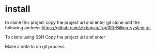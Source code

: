  # install
 to clone this project copy the project url and enter git clone  and the following address
 https://github.com/zikhonan/Top100-Billing-system.git
 
 To clone using SSH
 Copy the project url and enter

Make a note to on git process